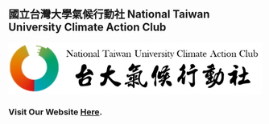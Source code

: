 
## 國立台灣大學氣候行動社 National Taiwan University Climate Action Club

![ntuca_logo_image](img/ntuca_name_logo_glow.png)

### Visit Our Website [Here](https://vvvictorzhou.github.io/ntuca/script/gate_index.html).
